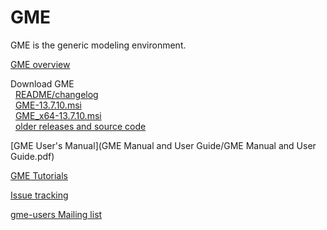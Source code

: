 <link href="markdown.css" rel="stylesheet"></link>

<!---
This file is synced manually to https://forge.isis.vanderbilt.edu/gme/
See also https://svn.isis.vanderbilt.edu/MoBIES/UDM/trunk/UDM_Release_Howto.txt
-->

GME
===

GME is the generic modeling environment.

[GME overview](http://www.isis.vanderbilt.edu/Projects/gme/)

Download GME  
&nbsp; [README/changelog](http://repo.isis.vanderbilt.edu/GME/13.7.10/README.txt)  
&nbsp; [GME-13.7.10.msi](http://repo.isis.vanderbilt.edu/GME/13.7.10/GME-13.7.10.msi)  
&nbsp; [GME_x64-13.7.10.msi](http://repo.isis.vanderbilt.edu/GME/13.7.10/GME_x64-13.7.10.msi)  
&nbsp; [older releases and source code](http://repo.isis.vanderbilt.edu/GME/old/)  

[GME User's Manual](GME Manual and User Guide/GME Manual and User Guide.pdf)

[GME Tutorials](Tutorial/index.html)

[Issue tracking](http://escher.isis.vanderbilt.edu/JIRA/browse/GME)

[gme-users Mailing list](http://list.isis.vanderbilt.edu/mailman/listinfo/gme-users)

